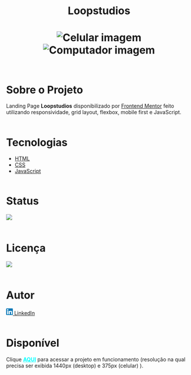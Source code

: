 
 
<h1 align="center"><strong>Loopstudios</strong><h1>

<div align="center">
    <img src="./images/celular.gif" alt="Celular imagem" height="550px">
    <img src="./images/desktop.gif" alt="Computador imagem" width="90%">
</div> <br>

# **Sobre o Projeto**
Landing Page <strong>Loopstudios</strong> disponibilizado por [Frontend Mentor](https://www.frontendmentor.io/home) feito utilizando responsividade, grid layout, flexbox, mobile first e JavaScript.  <br><br>
  

# **Tecnologias**
* [HTML](https://developer.mozilla.org/pt-BR/docs/Web/HTML) 
* [CSS](https://developer.mozilla.org/pt-BR/docs/Web/CSS)
* [JavaScript](https://developer.mozilla.org/pt-BR/docs/Web/JavaScript)
<br><br>

# **Status**

<img src="https://img.shields.io/badge/Finalizado-green"></img><br><br>

# **Licença**
 <img src="https://img.shields.io/badge/MIT Licence-purple"></img><br><br>

# **Autor**
<a href="https://www.linkedin.com/in/pedrohalves/">
    <img src="./images/logolinkedin.png" width="18px"></img>
LinkedIn</a><br><br>

# **Disponível**
Clique <a href="https://pedrohenriquealvesfernandes.github.io/loopstudios-landing-page/" target="_blank" style="color: cyan"><strong>AQUI</strong></a> para acessar a projeto em funcionamento (resolução na qual precisa ser exibida 1440px (desktop) e 375px (celular) ).

